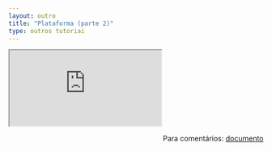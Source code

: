 ```yaml
---
layout: outro
title: "Plataforma (parte 2)"
type: outros tutoriai
---
```


<iframe src="https://docs.google.com/document/d/e/2PACX-1vQFuaKDz2k1wsDy6tUtgYbeMMSr91nXoRg1nCBwAwN1zNuqFxwaBfCi5B6R9pEw7OZfc4HN-EBAIBwD/pub?embedded=true"></iframe>

<span style="float:right">Para comentários: [documento](https://docs.google.com/document/d/14RRIFphgoRTEQAq-J3K3JtlJ9W8XUCSA4ZHv_-yDB5w/edit?usp=sharing)</span>
